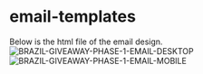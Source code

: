 # email-templates

Below is the html file of the email design. 
![BRAZIL-GIVEAWAY-PHASE-1-EMAIL-DESKTOP](https://user-images.githubusercontent.com/43201159/212083077-32705d6e-f304-4bc8-9eef-10593940c743.jpg)
![BRAZIL-GIVEAWAY-PHASE-1-EMAIL-MOBILE](https://user-images.githubusercontent.com/43201159/212083222-2691b603-846c-4609-9b6a-a041ee1b261b.jpg)

